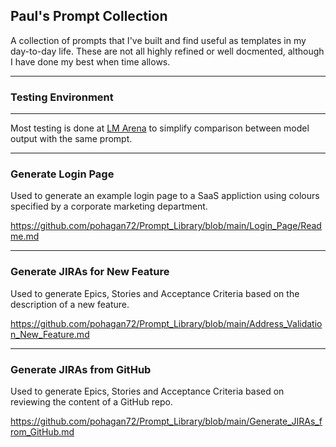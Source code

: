 ## Paul's Prompt Collection

A collection of prompts that I've built and find useful as templates in my day-to-day life. These are not all highly refined or well docmented, although I have done my best when time allows.

--------------------

### Testing Environment
--------------------

Most testing is done at [LM Arena](https://lmarena.ai/) to simplify comparison between model output with the same prompt.




--------------------

### Generate Login Page
Used to generate an example login page to a SaaS appliction using colours specified by a corporate marketing department.

https://github.com/pohagan72/Prompt_Library/blob/main/Login_Page/Readme.md

--------------------

### Generate JIRAs for New Feature
Used to generate Epics, Stories and Acceptance Criteria based on the description of a new feature.

https://github.com/pohagan72/Prompt_Library/blob/main/Address_Validation_New_Feature.md 

--------------------

### Generate JIRAs from GitHub
Used to generate Epics, Stories and Acceptance Criteria based on reviewing the content of a GitHub repo.

https://github.com/pohagan72/Prompt_Library/blob/main/Generate_JIRAs_from_GitHub.md
